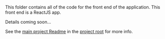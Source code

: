 This folder contains all of the code for the front end of the application. This front end is a ReactJS app.

Details coming soon...

See the [main project Readme](../README.md) in the [project root](../) for more info.